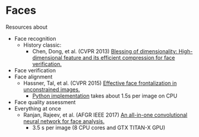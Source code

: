 # Faces
Resources about
* Face recognition
  * History classic:
    * Chen, Dong, et al. (CVPR 2013) [Blessing of dimensionality: High-dimensional feature and its efficient compression for face verification.](https://www.cv-foundation.org/openaccess/content_cvpr_2013/papers/Chen_Blessing_of_Dimensionality_2013_CVPR_paper.pdf)
* Face verification
* Face alignment
  * Hassner, Tal, et al. (CVPR 2015) [Effective face frontalization in unconstrained images.](https://www.cv-foundation.org/openaccess/content_cvpr_2015/papers/Hassner_Effective_Face_Frontalization_2015_CVPR_paper.pdf)
    * [Python implementation](https://github.com/dougsouza/face-frontalization) takes about 1.5s per image on CPU
* Face quality assessment
* Everything at once
  * Ranjan, Rajeev, et al. (AFGR IEEE 2017) [An all-in-one convolutional neural network for face analysis.](https://arxiv.org/pdf/1611.00851)
    * 3.5 s per image (8 CPU cores and GTX TITAN-X GPU)
